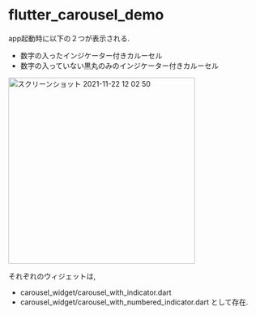# flutter_carousel_demo
app起動時に以下の２つが表示される.
- 数字の入ったインジケーター付きカルーセル
- 数字の入っていない黒丸のみのインジケーター付きカルーセル
<img width="368" alt="スクリーンショット 2021-11-22 12 02 50" src="https://user-images.githubusercontent.com/47634358/142796714-cfb1fbe2-1c9d-4fe5-bfb6-7c044d19bcde.png">

それぞれのウィジェットは,
- carousel_widget/carousel_with_indicator.dart
- carousel_widget/carousel_with_numbered_indicator.dart
として存在.
